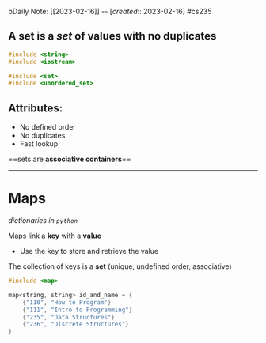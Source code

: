 pDaily Note: [[2023-02-16]] -- [*created*:: 2023-02-16] #cs235 

## A set is a *set* of values with no duplicates

```cpp
#include <string>
#include <iostream>
```

```cpp
#include <set>
#include <unordered_set>
```

## Attributes:

- No defined order
- No duplicates
- Fast lookup

==sets are **associative containers**==

---

# Maps

*dictionaries in `python`*

Maps link a **key** with a **value**

- Use the key to store and retrieve the value

The collection of keys is a **set**
(unique, undefined order, associative)

```cpp
#include <map>

map<string, string> id_and_name = {
	{"110", "How to Program"}
	{"111", "Intro to Programming"}
	{"235", "Data Structures"}
	{"236", "Discrete Structures"}
}
```